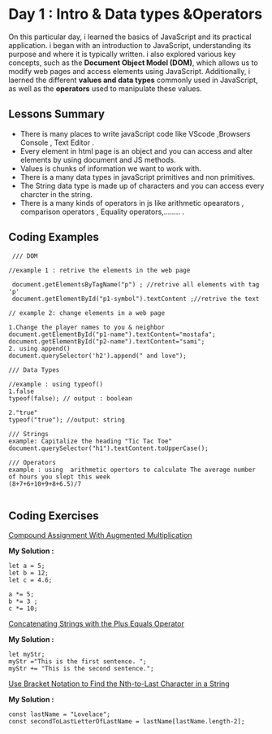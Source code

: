 
# Day 1 : Intro & Data types &Operators
On this particular day, i learned the basics of JavaScript and its practical application. i began with an introduction to JavaScript, understanding its purpose and where it is typically written. i also explored various key concepts, such as the **Document Object Model (DOM)**, which allows us to modify web pages and access elements using JavaScript. Additionally, i laerned the different **values and data types** commonly used in JavaScript, as well as the **operators** used to manipulate these values.

## Lessons Summary
- There is many places to write javaScript code like VScode ,Browsers Console , Text Editor .
- Every element in html page is an object and you can access and alter elements by using document and JS methods. 
- Values is chunks of information we want to work with.
- There is a many data types in javaScript primitives and non primitives.
- The String data type is made up of characters and you can access every charcter in the string. 
- There is a many kinds of operators in js like arithmetic opearators , comparison operators , Equality operators,........ .
## Coding Examples

``` 
 /// DOM

//example 1 : retrive the elements in the web page

 document.getElementsByTagName("p") ; //retrive all elements with tag 'p'
 document.getElementById("p1-symbol").textContent ;//retrive the text
 
// example 2: change elements in a web page

1.Change the player names to you & neighbor
document.getElementById("p1-name").textContent="mostafa";
document.getElementById("p2-name").textContent="sami";
2. using append() 
document.querySelector('h2').append(" and love");

/// Data Types 

//example : using typeof()    
1.false
typeof(false); // output : boolean

2."true"
typeof("true"); //output: string

/// Strings 
example: Capitalize the heading "Tic Tac Toe"
document.querySelector("h1").textContent.toUpperCase();

/// Operators
example : using  arithmetic opertors to calculate The average number of hours you slept this week
(8+7+6+10+9+8+6.5)/7


```

## Coding Exercises

[Compound Assignment With Augmented Multiplication
](https://www.freecodecamp.org/learn/javascript-algorithms-and-data-structures/basic-javascript/compound-assignment-with-augmented-multiplication)

**My Solution :** 
```
let a = 5;
let b = 12;
let c = 4.6;

a *= 5;
b *= 3 ;
c *= 10;
```
[Concatenating Strings with the Plus Equals Operator
](https://www.freecodecamp.org/learn/javascript-algorithms-and-data-structures/basic-javascript/concatenating-strings-with-the-plus-equals-operator)

**My Solution :**
```
let myStr;
myStr ="This is the first sentence. ";
myStr += "This is the second sentence.";
```
[Use Bracket Notation to Find the Nth-to-Last Character in a String
](https://www.freecodecamp.org/learn/javascript-algorithms-and-data-structures/basic-javascript/use-bracket-notation-to-find-the-nth-to-last-character-in-a-string)

**My Solution :** 
```
const lastName = "Lovelace";
const secondToLastLetterOfLastName = lastName[lastName.length-2]; 
```

